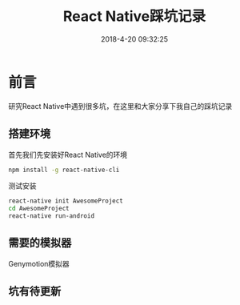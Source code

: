 ﻿---
title: React Native踩坑记录
date: 2018-4-20 09:32:25
tags: [react]
---

# 前言

研究React Native中遇到很多坑，在这里和大家分享下我自己的踩坑记录

## 搭建环境

首先我们先安装好React Native的环境
```bash
npm install -g react-native-cli
```

测试安装
```bash
react-native init AwesomeProject
cd AwesomeProject
react-native run-android
```

## 需要的模拟器
Genymotion模拟器

## 坑有待更新
